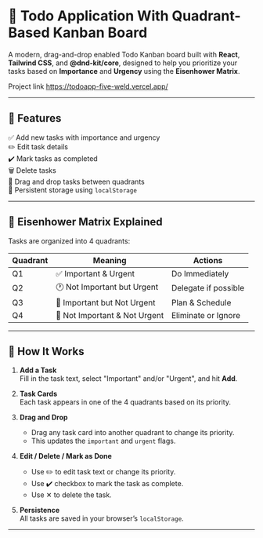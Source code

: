 # 🧠 Todo Application With Quadrant-Based Kanban Board 

A modern, drag-and-drop enabled Todo Kanban board built with **React**, **Tailwind CSS**, and **@dnd-kit/core**, designed to help you prioritize your tasks based on **Importance** and **Urgency** using the **Eisenhower Matrix**.

Project link https://todoapp-five-weld.vercel.app/

---

## 📌 Features

✅ Add new tasks with importance and urgency  
✏️ Edit task details  
✔️ Mark tasks as completed  
🗑️ Delete tasks  
🔄 Drag and drop tasks between quadrants  
💾 Persistent storage using `localStorage`

---

## 🧠 Eisenhower Matrix Explained

Tasks are organized into 4 quadrants:

| Quadrant | Meaning                          | Actions                |
|----------|----------------------------------|------------------------|
| Q1       | ✅ Important & Urgent            | Do Immediately         |
| Q2       | 🕐 Not Important but Urgent      | Delegate if possible   |
| Q3       | 📅 Important but Not Urgent      | Plan & Schedule        |
| Q4       | 🧹 Not Important & Not Urgent    | Eliminate or Ignore    |

---

## 🚀 How It Works

1. **Add a Task**  
   Fill in the task text, select "Important" and/or "Urgent", and hit **Add**.

2. **Task Cards**  
   Each task appears in one of the 4 quadrants based on its priority.

3. **Drag and Drop**  
   - Drag any task card into another quadrant to change its priority.
   - This updates the `important` and `urgent` flags.

4. **Edit / Delete / Mark as Done**  
   - Use ✏️ to edit task text or change its priority.
   - Use ✔️ checkbox to mark the task as complete.
   - Use ✕ to delete the task.

5. **Persistence**  
   All tasks are saved in your browser’s `localStorage`.

---


